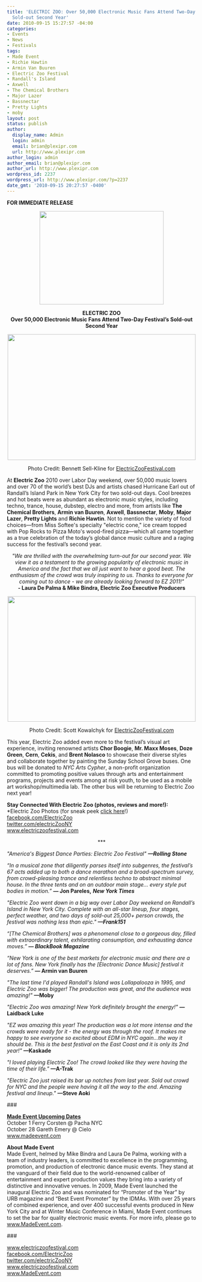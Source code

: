 ```yaml
---
title: 'ELECTRIC ZOO: Over 50,000 Electronic Music Fans Attend Two-Day Festival’s
  Sold-out Second Year'
date: 2010-09-15 15:27:57 -04:00
categories:
- Events
- News
- Festivals
tags:
- Made Event
- Richie Hawtin
- Armin Van Buuren
- Electric Zoo Festival
- Randall's Island
- Axwell
- The Chemical Brothers
- Major Lazer
- Bassnectar
- Pretty Lights
- moby
layout: post
status: publish
author:
  display_name: Admin
  login: admin
  email: brian@plexipr.com
  url: http://www.plexipr.com
author_login: admin
author_email: brian@plexipr.com
author_url: http://www.plexipr.com
wordpress_id: 2237
wordpress_url: http://www.plexipr.com/?p=2237
date_gmt: '2010-09-15 20:27:57 -0400'
---
```


<p><strong>FOR IMMEDIATE RELEASE</strong></p>
<p style="text-align: center;"><a href="http://www.plexipr.com/wp-content/uploads/2010/09/plexipr_ez2010logowhitebg_2.jpg"><img class="alignnone size-full wp-image-2239" title="plexipr_ez2010logowhitebg_2" src="http://www.plexipr.com/wp-content/uploads/2010/09/plexipr_ez2010logowhitebg_2.jpg" alt="" width="330" height="248" /></a></p>
<p style="text-align: center;"><strong>ELECTRIC ZOO<br />
Over 50,000 Electronic Music Fans Attend Two-Day Festival’s Sold-out Second Year</strong></p>
<p style="text-align: center;"><a href="http://www.plexipr.com/wp-content/uploads/2010/09/plexipr_EZ2010BSK9350_1.jpg"><img class="alignnone size-full wp-image-2238" title="plexipr_EZ2010BSK9350_1" src="http://www.plexipr.com/wp-content/uploads/2010/09/plexipr_EZ2010BSK9350_1.jpg" alt="" width="500" height="334" /></a></p>
<p style="text-align: center;">Photo Credit: Bennett Sell-Kline for <a href="http://www.electriczoofestival.com">ElectricZooFestival.com</a></p>
<p>At <strong>Electric Zoo</strong> 2010 over Labor Day weekend, over 50,000 music lovers and over 70 of the world’s best DJs and artists chased Hurricane Earl out of Randall’s Island Park in New York City for two sold-out days. Cool breezes and hot beats were as abundant as electronic music styles, including techno, trance, house, dubstep, electro and more, from artists like <strong>The Chemical Brothers</strong>, <strong>Armin van Buuren</strong>, <strong>Axwell</strong>, <strong>Bassnectar</strong>, <strong>Moby</strong>, <strong>Major Lazer</strong>, <strong>Pretty Lights</strong> and <strong>Richie Hawtin</strong>. Not to mention the variety of food choices—from Miss Softee's specialty "electric cone," ice cream topped with Pop Rocks to Pizza Moto's wood-fired pizza—which all came together as a true celebration of the today’s global dance music culture and a raging success for the festival’s second year.</p>
<p style="text-align: center;"><em>"We are thrilled with the overwhelming turn-out for our second year. We view it as a testament to the growing popularity of electronic music in America and the fact that we all just want to hear a good beat.  The enthusiasm of the crowd was truly inspiring to us. Thanks to everyone for coming out to dance - we are already looking forward to EZ 2011!"</em><br />
<strong>- Laura De Palma &amp; Mike Bindra, Electric Zoo Executive Producers</strong></p>
<p style="text-align: center;"><a href="http://www.plexipr.com/wp-content/uploads/2010/09/plexipr_EZ2010artProofSRK3118_1.jpg"><img class="alignnone size-full wp-image-2240" title="plexipr_EZ2010artProofSRK3118_1" src="http://www.plexipr.com/wp-content/uploads/2010/09/plexipr_EZ2010artProofSRK3118_1.jpg" alt="" width="500" height="333" /></a></p>
<p style="text-align: center;">Photo Credit: Scott Kowalchyk for <a href="http://www.electriczoofestival.com">ElectricZooFestival.com</a></p>
<p>This year, Electric Zoo added even more to the festival’s visual art experience, inviting renowned artists <strong>Chor Boogie</strong>, <strong>Mr. Maxx Moses</strong>, <strong>Doze Green</strong>, <strong>Cern</strong>, <strong>Cekis</strong>, and <strong>Brent Nolasco</strong> to showcase their diverse styles and collaborate together by painting the Sunday School Grove buses. One bus will be donated to <em>NYC Arts Cypher</em>, a non-profit organization committed to promoting positive values through arts and entertainment programs, projects and events among at risk youth, to be used as a mobile art workshop/multimedia lab. The other bus will be returning to Electric Zoo next year!</p>
<p><strong>Stay Connected With Electric Zoo (photos, reviews and more!):</strong><br />
*Electric Zoo Photos (for sneak peek <a href="http://www.madeevent.com/ElectricZoo/gallery.php">click here</a>!)<br />
<a href="http://www.facebook.com/ElectricZoo">facebook.com/ElectricZoo</a><br />
<a href="http://twitter.com/electricZooNY">twitter.com/electricZooNY</a><br />
<a href="http://www.madeevent.com/ElectricZoo/">www.electriczoofestival.com</a></p>
<p style="text-align: center;">***</p>
<p><em>"America's Biggest Dance Parties: Electric Zoo Festival"</em> <strong><em>—Rolling Stone</em></strong></p>
<p><em>“In a musical zone that diligently parses itself into subgenres, the festival’s 67 acts added up to both a dance marathon and a broad-spectrum survey, from crowd-pleasing trance and relentless techno to abstract minimal house. In the three tents and on an outdoor main stage... every style put bodies in motion.” </em> <strong>— Jon Pareles,</strong> <strong><em>New York Times</em></strong></p>
<p><em>"Electric Zoo went down in a big way over Labor Day weekend on Randall’s Island in New York City. Complete with an all-star lineup, four stages, perfect weather, and two days of sold-out 25,000+ person crowds, the festival was nothing less than epic."</em> <strong><em>—Frank151</em></strong></p>
<p><em>“[The Chemical Brothers] was a phenomenal close to a gorgeous day, filled with extraordinary talent, exhilarating consumption, and exhausting dance moves.”</em> <em><strong>— BlackBook Magazine</strong></em></p>
<p><em>“New York is one of the best markets for electronic music and there are a lot of fans. New York finally has the [Electronic Dance Music] festival it deserves.”</em> <strong>— Armin van Buuren</strong></p>
<p><em>"The last time I'd played Randall's Island was Lollapalooza in 1995, and Electric Zoo was bigger! The production was great, and the audience was amazing!"</em> <strong>—Moby</strong></p>
<p><em>"Electric Zoo was amazing! New York definitely brought the energy!"</em> <strong>—Laidback Luke</strong></p>
<p><em>"EZ was amazing this year!  The production was a lot more intense and the crowds were ready for it - the energy was through the roof.  It makes me happy to see everyone so excited about EDM in NYC again...the way it should be.  This is the best festival on the East Coast and it is only its 2nd year!"</em> <strong>—Kaskade</strong></p>
<p><em>"I loved playing Electric Zoo! The crowd looked like they were having the time of their life."</em> <strong>—A-Trak</strong></p>
<p><em>"Electric Zoo just raised its bar up notches from last year. Sold out crowd for NYC and the people were having it all the way to the end. Amazing festival and lineup."</em> <strong>—Steve Aoki</strong></p>
<p>###</p>
<p><span style="text-decoration: underline;"><strong>Made Event Upcoming Dates</strong></span><br />
October 1 Ferry Corsten @ Pacha NYC<br />
October 28 Gareth Emery @ Cielo<br />
<a href="http://www.madeevent.com">www.madeevent.com</a></p>
<p><strong>About Made Event</strong><br />
Made Event, helmed by Mike Bindra and Laura De Palma, working with a team of industry leaders, is committed to excellence in the programming, promotion, and production of electronic dance music events. They stand at the vanguard of their field due to the world-renowned caliber of entertainment and expert production values they bring into a variety of distinctive and innovative venues. In 2009, Made Event launched the inaugural Electric Zoo and was nominated for “Promoter of the Year” by URB magazine and “Best Event Promoter” by the IDMAs. With over 25 years of combined experience, and over 400 successful events produced in New York City and at Winter Music Conference in Miami, Made Event continues to set the bar for quality electronic music events.  For more info, please go to <a href="http://www.madeevent.com">www.MadeEvent.com</a>.</p>
<p>###</p>
<p><a href="http://www.electriczoofestival.com">www.electriczoofestival.com</a><br />
<a href="http://www.facebook.com/ElectricZoo">facebook.com/ElectricZoo</a><br />
<a href="http://twitter.com/electricZooNY">twitter.com/electricZooNY</a><br />
<a href="http://www.madeevent.com/ElectricZoo/">www.electriczoofestival.com</a><br />
<a href="http://www.madeevent.com/">www.MadeEvent.com</a></p>
